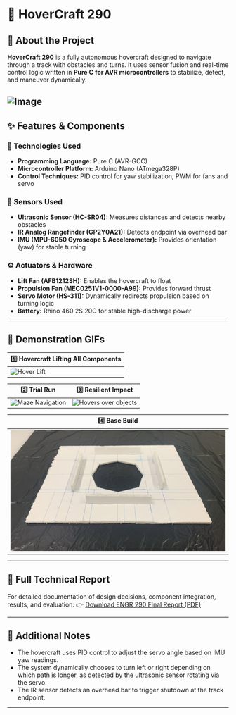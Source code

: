 # 🚀 HoverCraft 290

## 📌 About the Project
**HoverCraft 290** is a fully autonomous hovercraft designed to navigate through a track with obstacles and turns. It uses sensor fusion and real-time control logic written in **Pure C for AVR microcontrollers** to stabilize, detect, and maneuver dynamically.

![Image](https://github.com/user-attachments/assets/14433d42-9568-49f8-953d-2b6cb394bbae)
---

## ✨ Features & Components

### 🔧 Technologies Used
- **Programming Language:** Pure C (AVR-GCC)
- **Microcontroller Platform:** Arduino Nano (ATmega328P)
- **Control Techniques:** PID control for yaw stabilization, PWM for fans and servo

### 📡 Sensors Used
- **Ultrasonic Sensor (HC-SR04):** Measures distances and detects nearby obstacles
- **IR Analog Rangefinder (GP2Y0A21):** Detects endpoint via overhead bar
- **IMU (MPU-6050 Gyroscope & Accelerometer):** Provides orientation (yaw) for stable turning

### ⚙️ Actuators & Hardware
- **Lift Fan (AFB1212SH):** Enables the hovercraft to float
- **Propulsion Fan (MEC0251V1-0000-A99):** Provides forward thrust
- **Servo Motor (HS-311):** Dynamically redirects propulsion based on turning logic
- **Battery:** Rhino 460 2S 20C for stable high-discharge power

---

## 🎥 Demonstration GIFs

|  1️⃣ Hovercraft Lifting All Components |
|---------------------------------------|
| ![Hover Lift](https://github.com/FabioKoshy/HoverCraft-290-/blob/main/Hovering%20.gif) |

|  2️⃣ Trial Run | 3️⃣ Resilient Impact |
|------------------|------------------------|
| ![Maze Navigation](https://github.com/FabioKoshy/HoverCraft-290-/blob/main/Hovercraft%20demo.gif) | ![Hovers over objects](https://github.com/FabioKoshy/HoverCraft-290-/blob/main/Resilient%20impact.gif) |

|  4️⃣ Base Build                         |
|-------------------------------------------|
| ![Base Build](https://github.com/FabioKoshy/HoverCraft-290-/blob/main/Base%20Build.jpg) |

---

## 📄 Full Technical Report

For detailed documentation of design decisions, component integration, results, and evaluation:
👉 [Download ENGR 290 Final Report (PDF)](https://github.com/FabioKoshy/HoverCraft-290-/blob/main/ENGR%20290%20FALL%202024%20Project%20Team2.pdf)

---

## 📝 Additional Notes
- The hovercraft uses PID control to adjust the servo angle based on IMU yaw readings.
- The system dynamically chooses to turn left or right depending on which path is longer, as detected by the ultrasonic sensor rotating via the servo.
- The IR sensor detects an overhead bar to trigger shutdown at the track endpoint.

---

